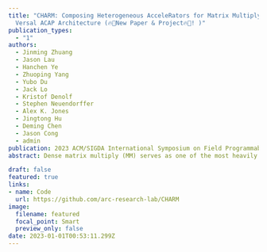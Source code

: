 ```yaml
---
title: "CHARM: Composing Heterogeneous AcceleRators for Matrix Multiply on
  Versal ACAP Architecture (🔥📣New Paper & Project🔥📣! )"
publication_types:
  - "1"
authors:
  - Jinming Zhuang
  - Jason Lau
  - Hanchen Ye
  - Zhuoping Yang
  - Yubo Du
  - Jack Lo
  - Kristof Denolf
  - Stephen Neuendorffer
  - Alex K. Jones
  - Jingtong Hu
  - Deming Chen
  - Jason Cong
  - admin
publication: 2023 ACM/SIGDA International Symposium on Field Programmable Gate Arrays (FPGA 23)
abstract: Dense matrix multiply (MM) serves as one of the most heavily used kernels in deep learning applications. To cope with the high computation demands of these applications, heterogeneous architectures featuring both FPGA and dedicated ASIC accelerators have emerged as promising platforms. For example, the AMD/Xilinx Versal ACAP architecture combines general-purpose CPU cores and programmable logic (PL) with AI Engine processors (AIE) optimized for AI/ML.  An array of 400 AI Engine processors executing at 1 GHz can theoretically provide up to 6.4 TFLOPs performance for 32-bit floating-point (fp32) data. However, machine learning models often contain both large and small MM operations.  While large MM operations can be parallelized efficiently across many cores, small MM operations typically cannot. In our investigation, we observe that executing some small MM layers from the BERT natural language processing model on a large, monolithic MM accelerator in Versal ACAP achieved less than 5% of the theoretical peak performance. Therefore, one key question arises, how can we design accelerators to fully use the abundant computation resources under limited communication bandwidth for end-to-end applications with multiple MM layers of diverse sizes?

draft: false
featured: true
links:
- name: Code 
  url: https://github.com/arc-research-lab/CHARM 
image:
  filename: featured
  focal_point: Smart
  preview_only: false
date: 2023-01-01T00:53:11.299Z
---
```

